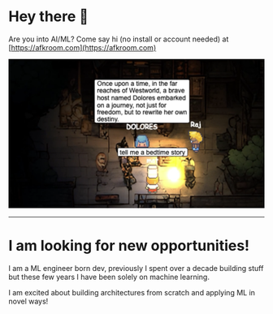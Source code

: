 
# Hey there 👋

Are you into AI/ML? Come say hi (no install or account needed) at [https://afkroom.com](https://afkroom.com)

![alt text](westworld.png)


---

# I am looking for new opportunities!


I am a ML engineer born dev, previously I spent over a decade building stuff but these few years I have been solely on machine learning.

I am excited about building architectures from scratch and applying ML in novel ways!
